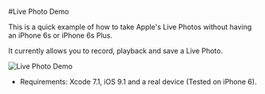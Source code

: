 #Live Photo Demo

This is a quick example of how to take Apple's Live Photos without having an iPhone 6s or iPhone 6s Plus.

It currently allows you to record, playback and save a Live Photo.

![Live Photo Demo](https://github.com/genadyo/LivePhotoDemo/raw/master/Media/Live_Photo_Demo.gif)

* Requirements: Xcode 7.1, iOS 9.1 and a real device (Tested on iPhone 6).
